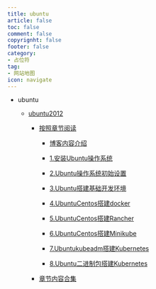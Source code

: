 ```yaml
---
title: ubuntu
article: false
toc: false
comment: false
copyrignht: false
footer: false
category:
- 占位符 
tag:
- 网站地图
icon: navigate 
---
```


- ubuntu

    - <a href="ubuntu2012">ubuntu2012</a>

        - <a href="ubuntu2012/shardings">按照章节阅读</a>


            - <a href="ubuntu2012/shardings/ubuntu2012-chapter-0.博客内容介绍.html">博客内容介绍</a>

            - <a href="ubuntu2012/shardings/ubuntu2012-chapter-1.安装Ubuntu操作系统.html">1.安装Ubuntu操作系统</a>

            - <a href="ubuntu2012/shardings/ubuntu2012-chapter-2.Ubuntu操作系统初始设置.html">2.Ubuntu操作系统初始设置</a>

            - <a href="ubuntu2012/shardings/ubuntu2012-chapter-3.Ubuntu搭建基础开发环境.html">3.Ubuntu搭建基础开发环境</a>

            - <a href="ubuntu2012/shardings/ubuntu2012-chapter-4.UbuntuCentos搭建docker.html">4.UbuntuCentos搭建docker</a>

            - <a href="ubuntu2012/shardings/ubuntu2012-chapter-5.UbuntuCentos搭建Rancher.html">5.UbuntuCentos搭建Rancher</a>

            - <a href="ubuntu2012/shardings/ubuntu2012-chapter-6.UbuntuCentos搭建Minikube.html">6.UbuntuCentos搭建Minikube</a>

            - <a href="ubuntu2012/shardings/ubuntu2012-chapter-7.Ubuntukubeadm搭建Kubernetes.html">7.Ubuntukubeadm搭建Kubernetes</a>

            - <a href="ubuntu2012/shardings/ubuntu2012-chapter-8.Ubuntu二进制包搭建Kubernetes.html">8.Ubuntu二进制包搭建Kubernetes</a>

        - <a href="ubuntu2012/ubuntu2012.html#intro">章节内容合集</a>
